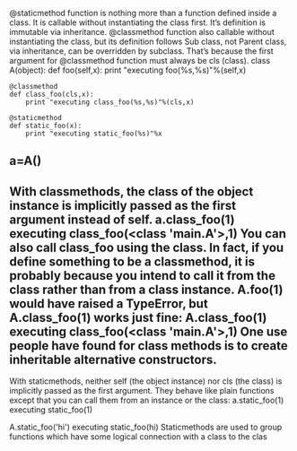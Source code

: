 @staticmethod function is nothing more than a function defined inside a class. It is callable without instantiating the class first. It’s definition is immutable via inheritance.
@classmethod function also callable without instantiating the class, but its definition follows Sub class, not Parent class, via inheritance, can be overridden by subclass. That’s because the first argument for @classmethod function must always be cls (class).
class A(object):
    def foo(self,x):
        print "executing foo(%s,%s)"%(self,x)

    @classmethod
    def class_foo(cls,x):
        print "executing class_foo(%s,%s)"%(cls,x)

    @staticmethod
    def static_foo(x):
        print "executing static_foo(%s)"%x    

a=A()
----------------------------------------------------------------------------
With classmethods, the class of the object instance is implicitly passed as the first argument instead of self.
a.class_foo(1)
 executing class_foo(<class '__main__.A'>,1)
You can also call class_foo using the class. In fact, if you define something to be a classmethod, it is probably because you intend to call it from the class rather than from a class instance. A.foo(1) would have raised a TypeError, but A.class_foo(1) works just fine:
A.class_foo(1)
 executing class_foo(<class '__main__.A'>,1)
One use people have found for class methods is to create inheritable alternative constructors.
-----------------------------------------------------------------------------------------------------------------------------
With staticmethods, neither self (the object instance) nor cls (the class) is implicitly passed as the first argument. They behave like plain functions except that you can call them from an instance or the class:
a.static_foo(1)
executing static_foo(1)

A.static_foo('hi')
 executing static_foo(hi)
Staticmethods are used to group functions which have some logical connection with a class to the clas
